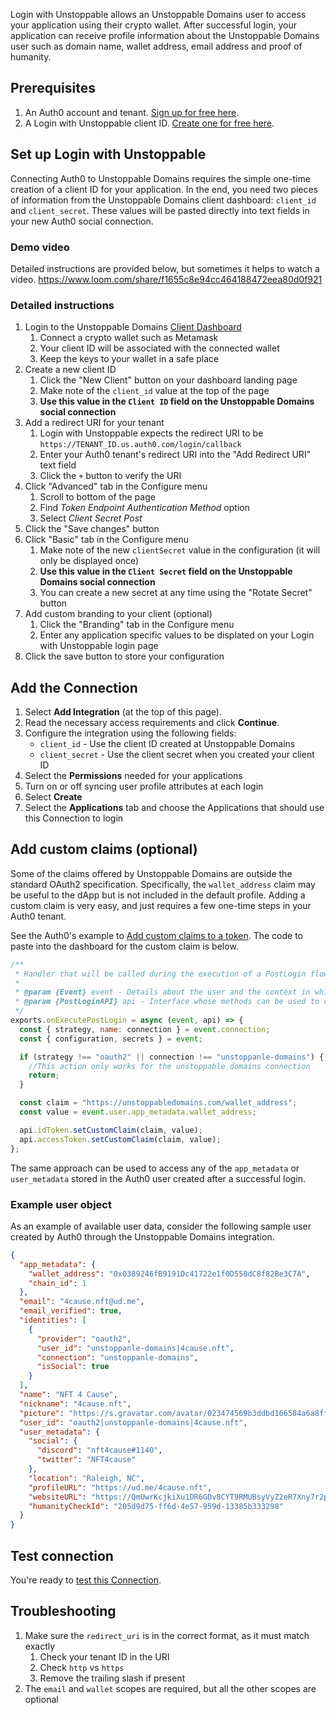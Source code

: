 Login with Unstoppable allows an Unstoppable Domains user to access your application using their crypto wallet. After successful login, your application can receive profile information about the Unstoppable Domains user such as domain name, wallet address, email address and proof of humanity.

## Prerequisites

1. An Auth0 account and tenant. [Sign up for free here](https://auth0.com/signup).
2. A Login with Unstoppable client ID. [Create one for free here](https://dashboard.auth.unstoppabledomains.com/).

## Set up Login with Unstoppable

Connecting Auth0 to Unstoppable Domains requires the simple one-time creation of a client ID for your application. In the end, you need two pieces of information from the Unstoppable Domains client dashboard: `client_id` and `client_secret`. These values will be pasted directly into text fields in your new Auth0 social connection.

### Demo video

Detailed instructions are provided below, but sometimes it helps to watch a video. https://www.loom.com/share/f1655c8e94cc464188472eea80d0f921

### Detailed instructions

1. Login to the Unstoppable Domains [Client Dashboard](https://dashboard.auth.unstoppabledomains.com/)
   1. Connect a crypto wallet such as Metamask
   1. Your client ID will be associated with the connected wallet
   1. Keep the keys to your wallet in a safe place
1. Create a new client ID
   1. Click the "New Client" button on your dashboard landing page
   1. Make note of the `client_id` value at the top of the page
   1. **Use this value in the `Client ID` field on the Unstoppable Domains social connection**
1. Add a redirect URI for your tenant
   1. Login with Unstoppable expects the redirect URI to be `https://TENANT_ID.us.auth0.com/login/callback`
   1. Enter your Auth0 tenant's redirect URI into the "Add Redirect URI" text field
   1. Click the `+` button to verify the URI
1. Click "Advanced" tab in the Configure menu
   1. Scroll to bottom of the page
   1. Find *Token Endpoint Authentication Method* option
   1. Select *Client Secret Post*
1. Click the "Save changes" button
1. Click "Basic" tab in the Configure menu
   1. Make note of the new `clientSecret` value in the configuration (it will only be displayed once)
   1. **Use this value in the `Client Secret` field on the Unstoppable Domains social connection**
   1. You can create a new secret at any time using the "Rotate Secret" button
1. Add custom branding to your client (optional)
   1. Click the "Branding" tab in the Configure menu
   1. Enter any application specific values to be displated on your Login with Unstoppable login page
1. Click the save button to store your configuration

## Add the Connection

1. Select **Add Integration** (at the top of this page).
1. Read the necessary access requirements and click **Continue**.
1. Configure the integration using the following fields:
   * `client_id` - Use the client ID created at Unstoppable Domains
   * `client_secret` - Use the client secret when you created your client ID
1. Select the **Permissions** needed for your applications
1. Turn on or off syncing user profile attributes at each login
1. Select **Create**
1. Select the **Applications** tab and choose the Applications that should use this Connection to login

## Add custom claims (optional)

Some of the claims offered by Unstoppable Domains are outside the standard OAuth2 specification. Specifically, the `wallet_address` claim may be useful to
the dApp but is not included in the default profile. Adding a custom claim is very easy, and just requires a few one-time steps in your Auth0 tenant.

See the Auth0's example to [Add custom claims to a token](https://auth0.com/docs/get-started/apis/scopes/sample-use-cases-scopes-and-claims#add-custom-claims-to-a-token). The
code to paste into the dashboard for the custom claim is below.

```js
/**
 * Handler that will be called during the execution of a PostLogin flow.
 *
 * @param {Event} event - Details about the user and the context in which they are logging in.
 * @param {PostLoginAPI} api - Interface whose methods can be used to change the behavior of the login.
 */
exports.onExecutePostLogin = async (event, api) => {
  const { strategy, name: connection } = event.connection;
  const { configuration, secrets } = event;

  if (strategy !== "oauth2" || connection !== "unstoppanle-domains") {
    //This action only works for the unstoppable domains connection
    return;
  }

  const claim = "https://unstoppabledomains.com/wallet_address";
  const value = event.user.app_metadata.wallet_address;

  api.idToken.setCustomClaim(claim, value);
  api.accessToken.setCustomClaim(claim, value);
};
```

The same approach can be used to access any of the `app_metadata` or `user_metadata` stored
in the Auth0 user created after a successful login.

### Example user object

As an example of available user data, consider the following sample user created by Auth0 through the Unstoppable Domains integration.

```json
{
  "app_metadata": {
    "wallet_address": "0x0389246fB9191Dc41722e1f0D558dC8f82Be3C7A",
    "chain_id": 1
  },
  "email": "4cause.nft@ud.me",
  "email_verified": true,
  "identities": [
    {
      "provider": "oauth2",
      "user_id": "unstoppanle-domains|4cause.nft",
      "connection": "unstoppanle-domains",
      "isSocial": true
    }
  ],
  "name": "NFT 4 Cause",
  "nickname": "4cause.nft",
  "picture": "https://s.gravatar.com/avatar/023474569b3ddbd166584a6a8ff68e1e?s=480&r=pg&d=https%3A%2F%2Fcdn.auth0.com%2Favatars%2Fn4.png",
  "user_id": "oauth2|unstoppanle-domains|4cause.nft",
  "user_metadata": {
    "social": {
      "discord": "nft4cause#1140",
      "twitter": "NFT4cause"
    },
    "location": "Raleigh, NC",
    "profileURL": "https://ud.me/4cause.nft",
    "websiteURL": "https://QmUwrKcjkiXu1DR6GDv8CYT9RMUBsyVyZ2eR7Xny7r2p47.ipfs.dweb.link",
    "humanityCheckId": "205d9d75-ff6d-4e57-959d-13385b333298"
  }
}
```

## Test connection

You're ready to [test this Connection](https://auth0.com/docs/authenticate/identity-providers/test-connections).

## Troubleshooting

1. Make sure the `redirect_uri` is in the correct format, as it must match exactly
   1. Check your tenant ID in the URI
   1. Check `http` vs `https`
   1. Remove the trailing slash if present
1. The `email` and `wallet` scopes are required, but all the other scopes are optional
